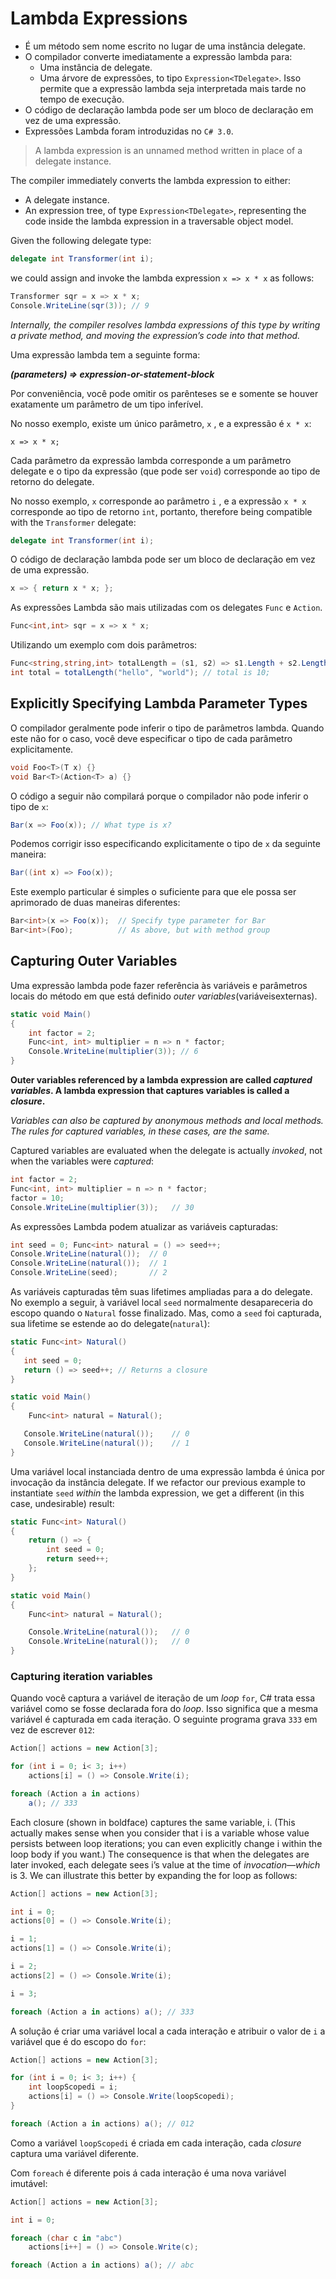 # Lambda Expressions

- É um método sem nome escrito no lugar de uma instância delegate.
- O compilador converte imediatamente a expressão lambda para:
    - Uma instância de delegate.
    - Uma árvore de expressões, to tipo `Expression<TDelegate>`. Isso permite que a expressão lambda seja interpretada mais tarde no tempo de execução.
- O código de declaração lambda pode ser um bloco de declaração em vez de uma expressão.
- Expressões Lambda foram introduzidas no `C# 3.0`.

> A lambda expression is an unnamed method written in place of a delegate instance.

The compiler immediately converts the lambda expression to either:

* A delegate instance.
* An expression tree, of type `Expression<TDelegate>`, representing the code inside the lambda expression in a traversable object model.

Given the following delegate type:

```csharp
delegate int Transformer(int i);
```

we could assign and invoke the lambda expression `x => x * x` as follows:

```csharp
Transformer sqr = x => x * x;
Console.WriteLine(sqr(3)); // 9
```

*Internally, the compiler resolves lambda expressions of this type by writing a private method, and moving the expression’s code into that method.*

Uma expressão lambda tem a seguinte forma:

***(parameters) => expression-or-statement-block***

Por conveniência, você pode omitir os parênteses se e somente se houver exatamente um parâmetro de um tipo inferível.

No nosso exemplo, existe um único parâmetro, `x` , e a expressão é `x * x`:

```
x => x * x;
```

Cada parâmetro da expressão lambda corresponde a um parâmetro delegate e o tipo da expressão (que pode ser `void`) corresponde ao tipo de retorno do delegate.

No nosso exemplo, `x` corresponde ao parâmetro `i` , e a expressão `x * x` corresponde ao tipo de retorno `int`, portanto, therefore being compatible with the `Transformer` delegate:

```csharp
delegate int Transformer(int i);
```

O código de declaração lambda pode ser um bloco de declaração em vez de uma expressão.

```csharp
x => { return x * x; };
```

As expressões Lambda são mais utilizadas com os delegates `Func` e `Action`.

```csharp
Func<int,int> sqr = x => x * x;
```

Utilizando um exemplo com dois parâmetros:

```csharp
Func<string,string,int> totalLength = (s1, s2) => s1.Length + s2.Length;
int total = totalLength("hello", "world"); // total is 10;
```

## Explicitly Specifying Lambda Parameter Types

O compilador geralmente pode inferir o tipo de parâmetros lambda. Quando este não for o caso, você deve especificar o tipo de cada parâmetro explicitamente.

```csharp
void Foo<T>(T x) {}
void Bar<T>(Action<T> a) {}
```

O código a seguir não compilará porque o compilador não pode inferir o tipo de `x`:

```csharp
Bar(x => Foo(x)); // What type is x?
```

Podemos corrigir isso especificando explicitamente o tipo de `x` da seguinte maneira:

```csharp
Bar((int x) => Foo(x));
```

Este exemplo particular é simples o suficiente para que ele possa ser aprimorado de duas maneiras diferentes:

```csharp
Bar<int>(x => Foo(x));  // Specify type parameter for Bar
Bar<int>(Foo);          // As above, but with method group
```

## Capturing Outer Variables

Uma expressão lambda pode fazer referência às variáveis ​​e parâmetros locais do método em que está definido *outer variables*(variáveis ​​externas).

```csharp
static void Main()
{
    int factor = 2;
    Func<int, int> multiplier = n => n * factor;
    Console.WriteLine(multiplier(3)); // 6
}
```

**Outer variables referenced by a lambda expression are called *captured variables*. A lambda expression that captures variables is called a *closure*.**

*Variables can also be captured by anonymous methods and local methods. The rules for captured variables, in these cases, are the same.*

Captured variables are evaluated when the delegate is actually *invoked*, not when the variables were *captured*:

```csharp
int factor = 2;
Func<int, int> multiplier = n => n * factor;
factor = 10;
Console.WriteLine(multiplier(3));   // 30
```

As expressões Lambda podem atualizar as variáveis ​​capturadas:

```csharp
int seed = 0; Func<int> natural = () => seed++;
Console.WriteLine(natural());  // 0
Console.WriteLine(natural());  // 1
Console.WriteLine(seed);       // 2
```

As variáveis capturadas têm suas lifetimes ampliadas para a do delegate. No exemplo a seguir, à variável local `seed` normalmente desapareceria do escopo quando o `Natural` fosse finalizado. Mas, como a `seed` foi capturada, sua lifetime se estende ao do delegate(`natural`):

```csharp
static Func<int> Natural()
{
   int seed = 0;
   return () => seed++; // Returns a closure
}

static void Main()
{
    Func<int> natural = Natural();

   Console.WriteLine(natural());    // 0
   Console.WriteLine(natural());    // 1
}
```

Uma variável local instanciada dentro de uma expressão lambda é única por invocação da instância delegate. If we refactor our previous example to instantiate `seed` *within* the lambda expression, we get a different (in this case, undesirable) result:

```csharp
static Func<int> Natural()
{
    return () => {
        int seed = 0;
        return seed++;
    };
}

static void Main()
{
    Func<int> natural = Natural();

    Console.WriteLine(natural());   // 0
    Console.WriteLine(natural());   // 0
}
```

### Capturing iteration variables

Quando você captura a variável de iteração de um *loop* `for`, C# trata essa variável como se fosse declarada fora do *loop*. Isso significa que a mesma variável é capturada em cada iteração. O seguinte programa grava `333` em vez de escrever `012`:

```csharp
Action[] actions = new Action[3];

for (int i = 0; i< 3; i++)
    actions[i] = () => Console.Write(i);

foreach (Action a in actions)
    a(); // 333
```

Each closure (shown in boldface) captures the same variable, i. (This actually makes sense when you consider that i is a variable whose value persists between loop iterations; you can even explicitly change i within the loop body if you want.) The consequence is that when the delegates are later invoked, each delegate sees i’s value at the time of *invocation—which* is 3. We can illustrate this better by expanding the for loop as follows:

```csharp
Action[] actions = new Action[3];

int i = 0;
actions[0] = () => Console.Write(i);

i = 1;
actions[1] = () => Console.Write(i);

i = 2;
actions[2] = () => Console.Write(i);

i = 3;

foreach (Action a in actions) a(); // 333
```

A solução é criar uma variável local a cada interação e atribuir o valor de `i` a variável que é do escopo do `for`:

```csharp
Action[] actions = new Action[3];

for (int i = 0; i< 3; i++) {
    int loopScopedi = i;
    actions[i] = () => Console.Write(loopScopedi);
}

foreach (Action a in actions) a(); // 012
```

Como a variável `loopScopedi` é criada em cada interação, cada *closure* captura uma variável diferente.

Com `foreach` é diferente pois á cada interação é uma nova variável imutável:

```csharp
Action[] actions = new Action[3];

int i = 0;

foreach (char c in "abc")
    actions[i++] = () => Console.Write(c);

foreach (Action a in actions) a(); // abc
```
